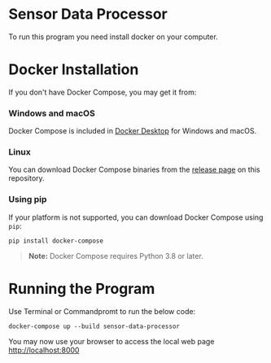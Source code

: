 # Sensor Data Processor

To run this program you need install docker on your computer. 

# Docker Installation

If you don't have Docker Compose, you may get it from:


### Windows and macOS

Docker Compose is included in
[Docker Desktop](https://www.docker.com/products/docker-desktop)
for Windows and macOS.

### Linux

You can download Docker Compose binaries from the
[release page](https://github.com/docker/compose/releases) on this repository.

### Using pip

If your platform is not supported, you can download Docker Compose using `pip`:

```console
pip install docker-compose
```

> **Note:** Docker Compose requires Python 3.8 or later.


# Running the Program

Use Terminal or Commandpromt to run the below code:
```console
docker-compose up --build sensor-data-processor
```

You may now use your browser to access the local web page [http://localhost:8000](http://localhost:8000)
